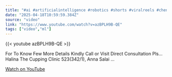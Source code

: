 ```yaml
---
title: "#ai #artificialintelligence #robotics #shorts #viralreels #chennai #tamil #tamilnadu #foot"
date: "2025-04-18T10:59:59.384Z"
source: "video"
link: "https://www.youtube.com/watch?v=azBPLH9B-QE"
tags: ["video","ml"]
---
```


{{< youtube azBPLH9B-QE >}}

For To Know Few More Details Kindly Call or Visit Direct Consultation Pls... Halina The Cupping Clinic 523(342/1), Anna Salai ...

[Watch on YouTube](https://www.youtube.com/watch?v=azBPLH9B-QE)
